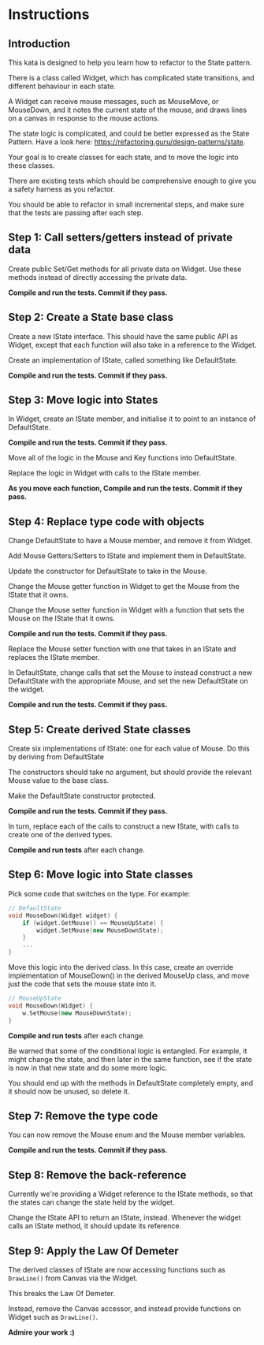 # <heading>Instructions</heading>

## <heading>Introduction</heading>

This kata is designed to help you learn how to refactor to the State pattern.

There is a class called Widget, which has complicated state transitions, and different behaviour in each state. 

A Widget can receive mouse messages, such as MouseMove, or MouseDown, and it notes the current state of the mouse, and draws lines on a canvas in response to the mouse actions.

The state logic is complicated, and could be better expressed as the State Pattern. Have a look here: https://refactoring.guru/design-patterns/state.

Your goal is to create classes for each state, and to move the logic into these classes.

There are existing tests which should be comprehensive enough to give you a safety harness as you refactor.

You should be able to refactor in small incremental steps, and make sure that the tests are passing after each step.

## <heading>Step 1: Call setters/getters instead of private data</heading>

Create public Set/Get methods for all private data on Widget. Use these methods instead of directly accessing the private data.

**Compile and run the tests. Commit if they pass.**

## <heading>Step 2: Create a State base class</heading>

Create a new IState interface. This should have the same public API as Widget, except that each function will also take in a reference to the Widget.

Create an implementation of IState, called something like DefaultState.

**Compile and run the tests. Commit if they pass.**

## <heading>Step 3: Move logic into States</heading>

In Widget, create an IState member, and initialise it to point to an instance of DefaultState. 

**Compile and run the tests. Commit if they pass.**

Move all of the logic in the Mouse and Key functions into DefaultState. 

Replace the logic in Widget with calls to the IState member.

**As you move each function, Compile and run the tests. Commit if they pass.**

## <heading>Step 4: Replace type code with objects</heading>

Change DefaultState to have a Mouse member, and remove it from Widget.

Add Mouse Getters/Setters to IState and implement them in DefaultState.

Update the constructor for DefaultState to take in the Mouse.

Change the Mouse getter function in Widget to get the Mouse from the IState that it owns. 

Change the Mouse setter function in Widget with a function that sets the Mouse on the IState that it owns.

**Compile and run the tests. Commit if they pass.**

Replace the Mouse setter function with one that takes in an IState and replaces the IState member.

In DefaultState, change calls that set the Mouse to instead construct a new DefaultState with the appropriate Mouse, and set the new DefaultState on the widget.

**Compile and run the tests. Commit if they pass.**

## <heading>Step 5: Create derived State classes</heading>

Create six implementations of IState: one for each value of Mouse. Do this by deriving from DefaultState

The constructors should take no argument, but should provide the relevant Mouse value to the base class.

Make the DefaultState constructor protected.

**Compile and run the tests. Commit if they pass.**

In turn, replace each of the calls to construct a new IState, with calls to create one of the derived types.

**Compile and run tests** after each change.

## <heading>Step 6: Move logic into State classes</heading>

Pick some code that switches on the type. For example:

```cpp
// DefaultState
void MouseDown(Widget widget) {
    if (widget.GetMouse() == MouseUpState) {
        widget.SetMouse(new MouseDownState);
    }
    ...
}
```

Move this logic into the derived class. In this case, create an override implementation of MouseDown() in the derived MouseUp class, and move just the code that sets the mouse state into it.

```cpp
// MouseUpState
void MouseDown(Widget) {
    w.SetMouse(new MouseDownState);
}
```

**Compile and run tests** after each change.

Be warned that some of the conditional logic is entangled. For example, it might change the state, and then later in the same function, see if the state is now in that new state and do some more logic.

You should end up with the methods in DefaultState completely empty, and it should now be unused, so delete it. 

## <heading>Step 7: Remove the type code</heading>

You can now remove the Mouse enum and the Mouse member variables.

**Compile and run the tests. Commit if they pass.**

## <heading>Step 8: Remove the back-reference</heading>

Currently we're providing a Widget reference to the IState methods, so that the states can change the
state held by the widget.

Change the IState API to return an IState, instead. Whenever the widget calls an IState method, it
should update its reference.

## <heading>Step 9: Apply the Law Of Demeter</heading>

The derived classes of IState are now accessing functions such as ```DrawLine()``` from Canvas via the Widget.

This breaks the Law Of Demeter. 

Instead, remove the Canvas accessor, and instead provide functions on Widget such as ```DrawLine()```.

**Admire your work :)**